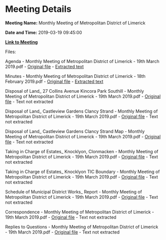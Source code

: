 # Meeting Details

**Meeting Name:** Monthly Meeting of Metropolitan District of Limerick

**Date and Time:** 2019-03-19 09:45:00

**[Link to Meeting](https://www.limerick.ie/council/whats-on/monthly-meeting-metropolitan-district-limerick-50)**

Files: 

Agenda - Monthly Meeting of Metropolitan District of Limerick - 19th March 2019.pdf - [Original file](https://www.limerick.ie/sites/default/files/media/documents/2019-03/00%20Agenda%20Meeting%2019th%20March%202019.pdf) - [Extracted text](./Agenda%20-%C2%A0Monthly%20Meeting%20of%20Metropolitan%20District%20of%20Limerick%20-%2019th%20March%202019.md)

Minutes - Monthly Meeting of Metropolitan District of Limerick - 18th February 2019.pdf - [Original file](https://www.limerick.ie/sites/default/files/media/documents/2019-03/01%20Minutes%2018th%20February%202019%20%28Final%20Version%29.pdf) - [Extracted text](./Minutes%20-%C2%A0Monthly%20Meeting%20of%20Metropolitan%20District%20of%20Limerick%20-%2018th%20February%202019.md)

Disposal of Land_ 27 Collins Avenue Kincora Park Southill - Monthly Meeting of Metropolitan District of Limerick - 19th March 2019.pdf - [Original file](https://www.limerick.ie/sites/default/files/media/documents/2019-03/02%28a%29%20Disposal%20of%20Land%20-%2027%20Collins%20Avenue%20Kincora%20Park%20Southill.pdf) - Text not extracted

Disposal of Land_ Castleview Gardens Clancy Strand - Monthly Meeting of Metropolitan District of Limerick - 19th March 2019.pdf - [Original file](https://www.limerick.ie/sites/default/files/media/documents/2019-03/02%28b%29%28i%29%20Disposal%20of%20Land%20-%20Castleview%20Gardens%20Clancy%20Strand.pdf) - Text not extracted

Disposal of Land_ Castleview Gardens Clancy Strand Map - Monthly Meeting of Metropolitan District of Limerick - 19th March 2019.pdf - [Original file](https://www.limerick.ie/sites/default/files/media/documents/2019-03/02%28b%29%28ii%29%20Disposal%20of%20Land%20-%20Castleview%20Gardens%20Clancy%20Strand%20-%20Map.pdf) - Text not extracted

Taking in Charge of Estates_ Knocklyon, Clonmacken - Monthly Meeting of Metropolitan District of Limerick - 19th March 2019.pdf - [Original file](https://www.limerick.ie/sites/default/files/media/documents/2019-03/03%28a%29%28i%29%20Taking%20in%20Charge%20of%20Estates%20-%20Knocklyon%2C%20Clonmacken.pdf) - Text not extracted

Taking in Charge of Estates_ Knocklyon TIC Boundary - Monthly Meeting of Metropolitan District of Limerick - 19th March 2019.pdf - [Original file](https://www.limerick.ie/sites/default/files/media/documents/2019-03/03%28a%29%28ii%29%20Taking%20in%20Charge%20of%20Estates%20-%20Knocklyon%20TIC%20Boundary.pdf) - Text not extracted

Schedule of Municipal District Works_ Report - Monthly Meeting of Metropolitan District of Limerick - 19th March 2019.pdf - [Original file](https://www.limerick.ie/sites/default/files/media/documents/2019-03/03%28b%29%20Schedule%20of%20Municipal%20District%20Works%20-%20Report.pdf) - Text not extracted

Correspondence - Monthly Meeting of Metropolitan District of Limerick - 19th March 2019.pdf - [Original file](https://www.limerick.ie/sites/default/files/media/documents/2019-03/22%20Correspondence%20March%202019%20%281%29.pdf) - Text not extracted

Replies to Questions - Monthly Meeting of Metropolitan District of Limerick - 19th March 2019.pdf - [Original file](https://www.limerick.ie/sites/default/files/media/documents/2019-03/Replies%20to%20Questions%20March%202019.pdf) - Text not extracted


